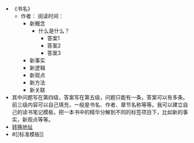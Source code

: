 - 《书名》
    - 作者：  阅读时间：
        - 新概念
            - 什么是什么？
                - 答案1
                - 答案2
                - 答案3
        - 新事实
        - 新逻辑
        - 新观点
        - 新方法
        - 新关联
- 其中问题写在第四级，答案写在第五级，问题只能有一条，答案可以有多条。前三级内容可以自己填充，一般是书名、作者、章节名称等等。我可以建立自己的读书笔记模板，把一本书中的精华分解到不同的标签项目下，比如新的事实，新观点等等。
- [转换地址](https://hintsnet.com/tools/roam2anki/index.html)
- #[[标准模板]]
